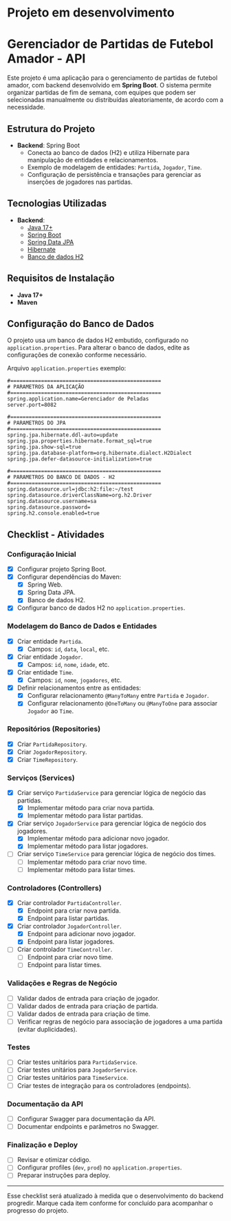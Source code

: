 # Projeto em desenvolvimento

# Gerenciador de Partidas de Futebol Amador - API

Este projeto é uma aplicação para o gerenciamento de partidas de futebol amador, com backend desenvolvido em **Spring Boot**. O sistema permite organizar partidas de fim de semana, com equipes que podem ser selecionadas manualmente ou distribuídas aleatoriamente, de acordo com a necessidade.

## Estrutura do Projeto

- **Backend**: Spring Boot
  - Conecta ao banco de dados (H2) e utiliza Hibernate para manipulação de entidades e relacionamentos.
  - Exemplo de modelagem de entidades: `Partida`, `Jogador`, `Time`.
  - Configuração de persistência e transações para gerenciar as inserções de jogadores nas partidas.

## Tecnologias Utilizadas

- **Backend**:
  - [Java 17+](https://www.oracle.com/java/technologies/javase/jdk17-archive-downloads.html)
  - [Spring Boot](https://spring.io/projects/spring-boot)
  - [Spring Data JPA](https://spring.io/projects/spring-data-jpa)
  - [Hibernate](https://hibernate.org/)
  - [Banco de dados H2](https://www.h2database.com/)

## Requisitos de Instalação

- **Java 17+**
- **Maven**

## Configuração do Banco de Dados

O projeto usa um banco de dados H2 embutido, configurado no `application.properties`. Para alterar o banco de dados, edite as configurações de conexão conforme necessário.

Arquivo `application.properties` exemplo:

```properties
#=================================================
# PARAMETROS DA APLICAÇÃO
#=================================================
spring.application.name=Gerenciador de Peladas
server.port=8082

#=================================================
# PARAMETROS DO JPA
#=================================================
spring.jpa.hibernate.ddl-auto=update
spring.jpa.properties.hibernate.format_sql=true
spring.jpa.show-sql=true
spring.jpa.database-platform=org.hibernate.dialect.H2Dialect
spring.jpa.defer-datasource-initialization=true

#=================================================
# PARAMETROS DO BANCO DE DADOS - H2
#=================================================
spring.datasource.url=jdbc:h2:file:~/test
spring.datasource.driverClassName=org.h2.Driver
spring.datasource.username=sa
spring.datasource.password=
spring.h2.console.enabled=true
```

## Checklist - Atividades

### Configuração Inicial
- [x] Configurar projeto Spring Boot.
- [x] Configurar dependências do Maven:
  - [x] Spring Web.
  - [x] Spring Data JPA.
  - [x] Banco de dados H2.
- [x] Configurar banco de dados H2 no `application.properties`.

### Modelagem do Banco de Dados e Entidades
- [x] Criar entidade `Partida`.
  - [x] Campos: `id`, `data`, `local`, etc.
- [x] Criar entidade `Jogador`.
  - [x] Campos: `id`, `nome`, `idade`, etc.
- [x] Criar entidade `Time`.
  - [x] Campos: `id`, `nome`, `jogadores`, etc.
- [x] Definir relacionamentos entre as entidades:
  - [x] Configurar relacionamento `@ManyToMany` entre `Partida` e `Jogador`.
  - [x] Configurar relacionamento `@OneToMany` ou `@ManyToOne` para associar `Jogador` ao `Time`.

### Repositórios (Repositories)
- [x] Criar `PartidaRepository`.
- [x] Criar `JogadorRepository`.
- [x] Criar `TimeRepository`.

### Serviços (Services)
- [x] Criar serviço `PartidaService` para gerenciar lógica de negócio das partidas.
  - [x] Implementar método para criar nova partida.
  - [x] Implementar método para listar partidas.
- [x] Criar serviço `JogadorService` para gerenciar lógica de negócio dos jogadores.
  - [x] Implementar método para adicionar novo jogador.
  - [x] Implementar método para listar jogadores.
- [ ] Criar serviço `TimeService` para gerenciar lógica de negócio dos times.
  - [ ] Implementar método para criar novo time.
  - [ ] Implementar método para listar times.

### Controladores (Controllers)
- [x] Criar controlador `PartidaController`.
  - [x] Endpoint para criar nova partida.
  - [x] Endpoint para listar partidas.
- [x] Criar controlador `JogadorController`.
  - [x] Endpoint para adicionar novo jogador.
  - [x] Endpoint para listar jogadores.
- [ ] Criar controlador `TimeController`.
  - [ ] Endpoint para criar novo time.
  - [ ] Endpoint para listar times.

### Validações e Regras de Negócio
- [ ] Validar dados de entrada para criação de jogador.
- [ ] Validar dados de entrada para criação de partida.
- [ ] Validar dados de entrada para criação de time.
- [ ] Verificar regras de negócio para associação de jogadores a uma partida (evitar duplicidades).

### Testes
- [ ] Criar testes unitários para `PartidaService`.
- [ ] Criar testes unitários para `JogadorService`.
- [ ] Criar testes unitários para `TimeService`.
- [ ] Criar testes de integração para os controladores (endpoints).

### Documentação da API
- [ ] Configurar Swagger para documentação da API.
- [ ] Documentar endpoints e parâmetros no Swagger.

### Finalização e Deploy
- [ ] Revisar e otimizar código.
- [ ] Configurar profiles (`dev`, `prod`) no `application.properties`.
- [ ] Preparar instruções para deploy.

---

Esse checklist será atualizado à medida que o desenvolvimento do backend progredir. Marque cada item conforme for concluído para acompanhar o progresso do projeto.

